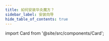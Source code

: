 ```yaml
---
title: 如何安装华炎魔方？
sidebar_label: 安装向导
hide_table_of_contents: true
---
```



import Card from '@site/src/components/Card';

<div class="mt-10 mx-auto max-w-md grid gap-8 sm:max-w-lg lg:grid-cols-1 lg:max-w-7xl">

  <Card title="Windows 快速安装"
    href="/help/deploy/deploy_windows"/>

  <Card title="Mac 安装"
    href="/help/deploy/deploy_mac"/>

  <Card title="Docker 安装"
    href="/help/deploy/deploy_docker"/>

  <Card title="生产环境集群部署"
    href="/help/deploy/deploy_cluster"/>

</div>
